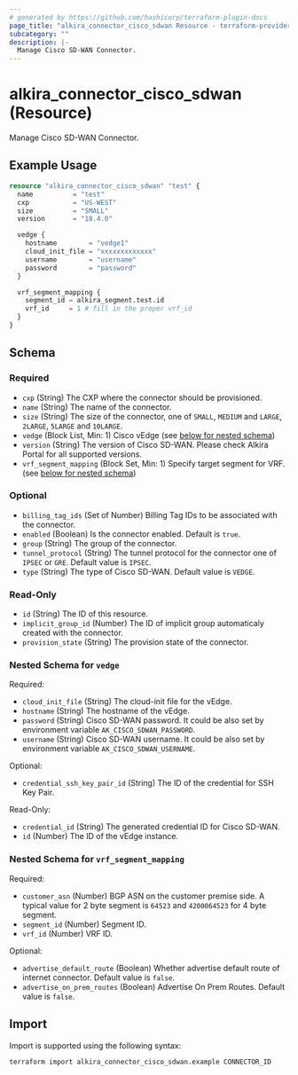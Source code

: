 ```yaml
---
# generated by https://github.com/hashicorp/terraform-plugin-docs
page_title: "alkira_connector_cisco_sdwan Resource - terraform-provider-alkira"
subcategory: ""
description: |-
  Manage Cisco SD-WAN Connector.
---
```


# alkira_connector_cisco_sdwan (Resource)

Manage Cisco SD-WAN Connector.

## Example Usage

```terraform
resource "alkira_connector_cisco_sdwan" "test" {
  name          = "test"
  cxp           = "US-WEST"
  size          = "SMALL"
  version       = "18.4.0"

  vedge {
    hostname        = "vedge1"
    cloud_init_file = "xxxxxxxxxxxxx"
    username        = "username"
    password        = "password"
  }

  vrf_segment_mapping {
    segment_id = alkira_segment.test.id
    vrf_id     = 1 # fill in the proper vrf_id
  }
}
```

<!-- schema generated by tfplugindocs -->
## Schema

### Required

- `cxp` (String) The CXP where the connector should be provisioned.
- `name` (String) The name of the connector.
- `size` (String) The size of the connector, one of `SMALL`, `MEDIUM` and `LARGE`, `2LARGE`, `5LARGE` and `10LARGE`.
- `vedge` (Block List, Min: 1) Cisco vEdge (see [below for nested schema](#nestedblock--vedge))
- `version` (String) The version of Cisco SD-WAN. Please check Alkira Portal for all supported versions.
- `vrf_segment_mapping` (Block Set, Min: 1) Specify target segment for VRF. (see [below for nested schema](#nestedblock--vrf_segment_mapping))

### Optional

- `billing_tag_ids` (Set of Number) Billing Tag IDs to be associated with the connector.
- `enabled` (Boolean) Is the connector enabled. Default is `true`.
- `group` (String) The group of the connector.
- `tunnel_protocol` (String) The tunnel protocol for the connector one of `IPSEC` or `GRE`. Default value is `IPSEC`.
- `type` (String) The type of Cisco SD-WAN. Default value is `VEDGE`.

### Read-Only

- `id` (String) The ID of this resource.
- `implicit_group_id` (Number) The ID of implicit group automaticaly created with the connector.
- `provision_state` (String) The provision state of the connector.

<a id="nestedblock--vedge"></a>
### Nested Schema for `vedge`

Required:

- `cloud_init_file` (String) The cloud-init file for the vEdge.
- `hostname` (String) The hostname of the vEdge.
- `password` (String) Cisco SD-WAN password. It could be also set by environment variable `AK_CISCO_SDWAN_PASSWORD`.
- `username` (String) Cisco SD-WAN username. It could be also set by environment variable `AK_CISCO_SDWAN_USERNAME`.

Optional:

- `credential_ssh_key_pair_id` (String) The ID of the credential for SSH Key Pair.

Read-Only:

- `credential_id` (String) The generated credential ID for Cisco SD-WAN.
- `id` (Number) The ID of the vEdge instance.


<a id="nestedblock--vrf_segment_mapping"></a>
### Nested Schema for `vrf_segment_mapping`

Required:

- `customer_asn` (Number) BGP ASN on the customer premise side. A typical value for 2 byte segment is `64523` and `4200064523` for 4 byte segment.
- `segment_id` (Number) Segment ID.
- `vrf_id` (Number) VRF ID.

Optional:

- `advertise_default_route` (Boolean) Whether advertise default route of internet connector. Default value is `false`.
- `advertise_on_prem_routes` (Boolean) Advertise On Prem Routes. Default value is `false`.

## Import

Import is supported using the following syntax:

```shell
terraform import alkira_connector_cisco_sdwan.example CONNECTOR_ID
```
